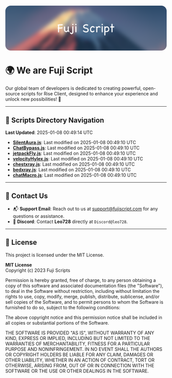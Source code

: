 ![Banner](.github/b.webp)

# 🌍 **We are Fuji Script**

Our global team of developers is dedicated to creating powerful, open-source scripts for Rise Client, designed to enhance your experience and unlock new possibilities! 🌟

---
<!-- SCRIPTS_NAVIGATION_START -->
## 📂 **Scripts Directory Navigation**

**Last Updated**: 2025-01-08 00:49:14 UTC

- **[SilentAura.js](scripts/SilentAura.js)**: Last modified on 2025-01-08 00:49:10 UTC
- **[ChatBypass.js](scripts/ChatBypass.js)**: Last modified on 2025-01-08 00:49:10 UTC
- **[jetpackFly.js](scripts/jetpackFly.js)**: Last modified on 2025-01-08 00:49:10 UTC
- **[velocityHylex.js](scripts/velocityHylex.js)**: Last modified on 2025-01-08 00:49:10 UTC
- **[chestxray.js](scripts/chestxray.js)**: Last modified on 2025-01-08 00:49:10 UTC
- **[bedxray.js](scripts/bedxray.js)**: Last modified on 2025-01-08 00:49:10 UTC
- **[chatMacro.js](scripts/chatMacro.js)**: Last modified on 2025-01-08 00:49:10 UTC

<!-- SCRIPTS_NAVIGATION_END -->

---

## 💬 **Contact Us**  
- 📬 **Support Email**: Reach out to us at [support@fujiscript.com](mailto:support@fujiscript.com) for any questions or assistance.  
- 💬 **Discord**: Contact **Leo728** directly at `Discord@leo728`.

---

## 📜 **License**

This project is licensed under the MIT License.  

**MIT License**  
Copyright (c) 2023 Fuji Scripts  

Permission is hereby granted, free of charge, to any person obtaining a copy of this software and associated documentation files (the "Software"), to deal in the Software without restriction, including without limitation the rights to use, copy, modify, merge, publish, distribute, sublicense, and/or sell copies of the Software, and to permit persons to whom the Software is furnished to do so, subject to the following conditions:  

The above copyright notice and this permission notice shall be included in all copies or substantial portions of the Software.  

THE SOFTWARE IS PROVIDED "AS IS", WITHOUT WARRANTY OF ANY KIND, EXPRESS OR IMPLIED, INCLUDING BUT NOT LIMITED TO THE WARRANTIES OF MERCHANTABILITY, FITNESS FOR A PARTICULAR PURPOSE AND NONINFRINGEMENT. IN NO EVENT SHALL THE AUTHORS OR COPYRIGHT HOLDERS BE LIABLE FOR ANY CLAIM, DAMAGES OR OTHER LIABILITY, WHETHER IN AN ACTION OF CONTRACT, TORT OR OTHERWISE, ARISING FROM, OUT OF OR IN CONNECTION WITH THE SOFTWARE OR THE USE OR OTHER DEALINGS IN THE SOFTWARE.  
